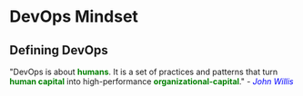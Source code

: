 # DevOps Mindset

## Defining DevOps
"DevOps is about <span style="color:green">__humans__</span>. It is a set of practices and patterns that turn <span style="color:green">__human capital__</span> into high-performance <span style="color:green">__organizational-capital__</span>." - <span style="color:blue">_John Willis_</span>

